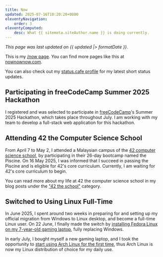 ```yaml
---
title: Now
updated: 2025-07-16T10:20:20+0800
eleventyNavigation:
    order: 3
eleventyComputed:
    desc: What {{ sitemeta.siteAuthor.name }} is doing currently.
---
```


*This page was last updated on <time datetime="{{ updated }}">{{ updated |> formatDate }}</time>.*

This is my [/now page](https://nownownow.com/about). You can find more pages like this at [nownownow.com](https://nownownow.com/).

You can also check out my [status.cafe profile](https://status.cafe/users/leilukin) for my latest short status updates.

## Participating in freeCodeCamp Summer 2025 Hackathon

I registered and was selected to participate in [freeCodeCamp](https://www.freecodecamp.org/)'s Summer 2025 Hackathon, which takes place throughout July. I am working with my team to develop a full-stack web application for this hackathon.

## Attending 42 the Computer Science School

From April 7 to May 2, I attended a Malaysian campus of the [42 computer science school](https://www.42network.org/), by participating in their 26-day bootcamp named the Piscine. On 16 May 2025, I was informed that I succeed in passing the Piscine and is eligible for 42's core curriculum. Currently, I am waiting for 42's core curriculum to begin.

You can read more about my life at 42 the computer science school in my blog posts under the ["42 the school"](/topics/42-the-school/) category.

## Switched to Using Linux Full-Time

In June 2025, I spent around two weeks in preparing for and setting up my official migration from Windows to Linux desktop, and become a full-time Linux user. On 22 June, I finally made the switch by [installing Fedora Linux on my 7-year-old gaming laptop](/blog/posts/2025-06-27-migrate-linux-full-time/), fully replacing Windows.

In early July, I bought myself a new gaming laptop, and I took the opportunity to [start using Arch Linux for the first time](/blog/posts/2025-07-16-new-laptop-arch-linux/), thus Arch Linux is now my Linux distribution of choice for my daily use.
